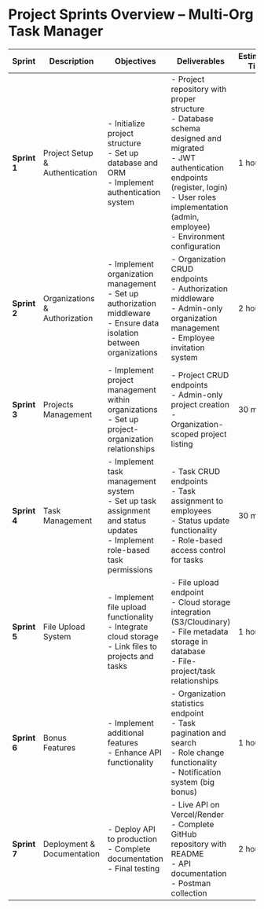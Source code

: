 # Project Sprints Overview – Multi-Org Task Manager

| Sprint | Description | Objectives | Deliverables | Estimated Time |
|--------|-------------|------------|--------------|----------------|
| **Sprint 1** | Project Setup & Authentication | - Initialize project structure<br>- Set up database and ORM<br>- Implement authentication system | - Project repository with proper structure<br>- Database schema designed and migrated<br>- JWT authentication endpoints (register, login)<br>- User roles implementation (admin, employee)<br>- Environment configuration | 1 hour |
| **Sprint 2** | Organizations & Authorization | - Implement organization management<br>- Set up authorization middleware<br>- Ensure data isolation between organizations | - Organization CRUD endpoints<br>- Authorization middleware<br>- Admin-only organization management<br>- Employee invitation system | 2 hours |
| **Sprint 3** | Projects Management | - Implement project management within organizations<br>- Set up project-organization relationships | - Project CRUD endpoints<br>- Admin-only project creation<br>- Organization-scoped project listing | 30 mins |
| **Sprint 4** | Task Management | - Implement task management system<br>- Set up task assignment and status updates<br>- Implement role-based task permissions | - Task CRUD endpoints<br>- Task assignment to employees<br>- Status update functionality<br>- Role-based access control for tasks | 30 mins |
| **Sprint 5** | File Upload System | - Implement file upload functionality<br>- Integrate cloud storage<br>- Link files to projects and tasks | - File upload endpoint<br>- Cloud storage integration (S3/Cloudinary)<br>- File metadata storage in database<br>- File-project/task relationships | 1 hour |
| **Sprint 6** | Bonus Features | - Implement additional features<br>- Enhance API functionality | - Organization statistics endpoint<br>- Task pagination and search<br>- Role change functionality<br>- Notification system (big bonus) | 1 hour |
| **Sprint 7** | Deployment & Documentation | - Deploy API to production<br>- Complete documentation<br>- Final testing | - Live API on Vercel/Render<br>- Complete GitHub repository with README<br>- API documentation<br>- Postman collection | 2 hours |
